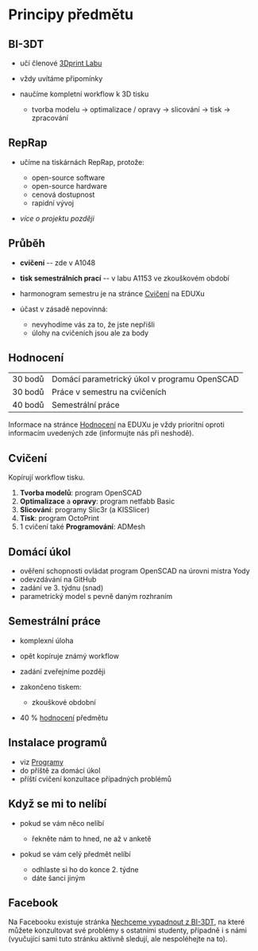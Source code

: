 Principy předmětu
=================

BI-3DT
------

-   učí členové [3Dprint Labu](http://3dprint.fit.cvut.cz/)

-   vždy uvítáme připomínky

-   naučíme kompletní workflow k 3D tisku

    - tvorba modelu → optimalizace / opravy → slicování → tisk → zpracování

RepRap
------

-   učíme na tiskárnách RepRap, protože:

    - open-source software
    - open-source hardware
    - cenová dostupnost
    - rapidní vývoj  

-   *více o projektu později*

Průběh
------

-   **cvičení** -- zde v A1048

-   **tisk semestrálních prací** -- v labu A1153 ve zkouškovém období

-   harmonogram semestru je na stránce [Cvičení][eduxtutorials] na EDUXu

-   účast v zásadě nepovinná:

    - nevyhodíme vás za to, že jste nepřišli
    - úlohy na cvičeních jsou ale za body

Hodnocení
---------

|         |                                               |
| ------- | --------------------------------------------- |
| 30 bodů | Domácí parametrický úkol v programu OpenSCAD  |
| 30 bodů | Práce v semestru na cvičeních                 |
| 40 bodů | Semestrální práce                             |

Informace na stránce [Hodnocení][eduxclassification] na EDUXu je vždy prioritní 
oproti informacím uvedených zde (informujte nás při neshodě).

Cvičení
-------

Kopírují workflow tisku.

1. **Tvorba modelů**: program OpenSCAD
1. **Optimalizace** a **opravy**: program netfabb Basic
1. **Slicování**: programy Slic3r (a KISSlicer)
1. **Tisk**: program OctoPrint
1. 1 cvičení také **Programování**: ADMesh

Domácí úkol
-----------

- ověření schopnosti ovládat program OpenSCAD na úrovni mistra Yody
- odevzdávání na GitHub
- zadání ve 3. týdnu (snad)
- parametrický model s pevně daným rozhraním

Semestrální práce
-----------------

-   komplexní úloha

-   opět kopíruje známý workflow

-   zadání zveřejníme později

-   zakončeno tiskem:

    - zkouškové obdobní

-   40 % [hodnocení][eduxclassification] předmětu

Instalace programů
------------------

- viz [Programy](apps.md)
- do příště za domácí úkol
- příští cvičení konzultace případných problémů

Když se mi to nelíbí
--------------------

-   pokud se vám něco nelíbí

    - řekněte nám to hned, ne až v anketě

-   pokud se vám celý předmět nelíbí

    - odhlaste si ho do konce 2. týdne
    - dáte šanci jiným

Facebook
--------

Na Facebooku existuje stránka 
[Nechceme vypadnout z BI-3DT](https///www.facebook.com/groups/bi3dt/), na které
můžete konzultovat své problémy s ostatními studenty, případně i s námi
(vyučující sami tuto stránku aktivně sledují, ale nespoléhejte na to).

[eduxtutorials]: http://edux.fit.cvut.cz/courses/BI-3DT.1/tutorials
[eduxclassification]: http://edux.fit.cvut.cz/courses/BI-3DT.1/classification
